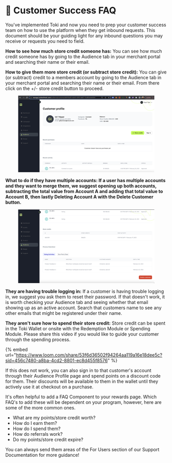 # 🥰 Customer Success FAQ

You've implemented Toki and now you need to prep your customer success team on how to use the platform when they get inbound requests. This document should be your guiding light for any inbound questions you may receive or requests you need to field.

**How to see how much store credit someone has:** You can see how much credit someone has by going to the Audience tab in your merchant portal and searching their name or their email.

**How to give them more store credit (or subtract store credit):** You can give (or subtract) credit to a members account by going to the Audience tab in your merchant portal and searching their name or their email. From there click on the +/- store credit button to proceed.

<figure><img src="../.gitbook/assets/Screen Shot 2023-07-20 at 2.36.35 PM.png" alt=""><figcaption></figcaption></figure>

**What to do if they have multiple accounts: If a user has multiple accounts and they want to merge them, we suggest opening up both accounts, subtracting the total value from Account A and adding that total value to Account B, then lastly Deleting Account A with the Delete Customer button.**

<figure><img src="../.gitbook/assets/Screen Shot 2023-07-20 at 2.38.23 PM.png" alt=""><figcaption></figcaption></figure>

**They are having trouble logging in:** If a customer is having trouble logging in, we suggest you ask them to reset their password. If that doesn't work, it is worth checking your Audience tab and seeing whether that email showing up as an active account. Search that customers name to see any other emails that might be registered under their name.

**They aren't sure how to spend their store credit:** Store credit can be spent in the Toki Wallet or onsite with the Redemption Module or Spending Module. Please share this video if you would like to guide your customer through the spending process.

{% embed url="https://www.loom.com/share/53f6d36502f94264aa119a16e18dee5c?sid=456c7480-a8ba-4cd2-8801-ec8d455f8576" %}

If this does not work, you can also sign in to that customer's account through their Audience Profile page and spend points on a discount code for them. Their discounts will be available to them in the wallet until they actively use it at checkout on a purchase.

It's often helpful to add a FAQ Component to your rewards page. Which FAQ's to add these will be dependent on your program, however, here are some of the more common ones.

* What are my points/store credit worth?
* How do I earn them?
* How do I spend them?
* How do referrals work?
* Do my points/store credit expire?

You can always send them areas of the For Users section of our Support Documentation for more guidance!

